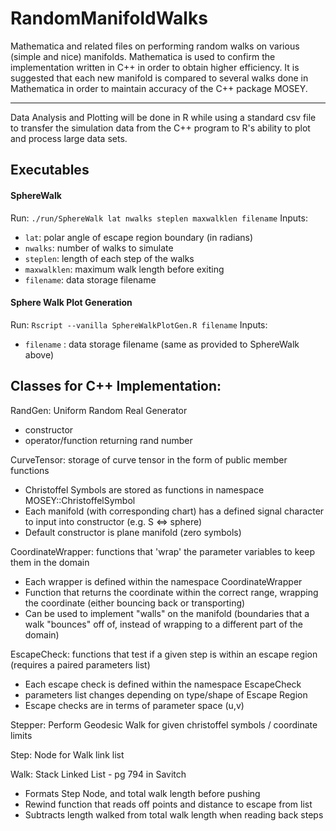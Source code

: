 # RandomManifoldWalks
Mathematica and related files on performing random walks on various (simple and nice) manifolds. Mathematica is used to confirm the implementation written in C++ in order to obtain higher efficiency. It is suggested that each new manifold is compared to several walks done in Mathematica in order to maintain accuracy of the C++ package MOSEY.

----------------------------------------------------------------------------------------------------------------------------

Data Analysis and Plotting will be done in R while using a standard csv file to transfer the simulation data from the C++ program to R's ability to plot and process large data sets.

## Executables

#### SphereWalk
Run: `./run/SphereWalk lat nwalks steplen maxwalklen filename`
Inputs:
 - `lat`: polar angle of escape region boundary (in radians)
 - `nwalks`: number of walks to simulate
 - `steplen`: length of each step of the walks
 - `maxwalklen`: maximum walk length before exiting
 - `filename`: data storage filename

#### Sphere Walk Plot Generation
Run: `Rscript --vanilla SphereWalkPlotGen.R filename`
Inputs:
 - `filename` : data storage filename (same as provided to SphereWalk above)

## Classes for C++ Implementation:

RandGen: Uniform Random Real Generator
 - constructor
 - operator/function returning rand number

CurveTensor: storage of curve tensor in the form of public member functions 
 - Christoffel Symbols are stored as functions in namespace MOSEY::ChristoffelSymbol
 - Each manifold (with corresponding chart) has a defined signal character to input into constructor (e.g. S <=> sphere)
 - Default constructor is plane manifold (zero symbols)

CoordinateWrapper: functions that 'wrap' the parameter variables to keep them in the domain
 - Each wrapper is defined within the namespace CoordinateWrapper
 - Function that returns the coordinate within the correct range, wrapping the coordinate (either bouncing back or transporting)
 - Can be used to implement "walls" on the manifold (boundaries that a walk "bounces" off of, instead of wrapping to a different part of the domain)

EscapeCheck: functions that test if a given step is within an escape region (requires a paired parameters list)
 - Each escape check is defined within the namespace EscapeCheck
 - parameters list changes depending on type/shape of Escape Region
 - Escape checks are in terms of parameter space (u,v)

Stepper: Perform Geodesic Walk for given christoffel symbols / coordinate limits

Step: Node for Walk link list

Walk: Stack Linked List - pg 794 in Savitch
 - Formats Step Node, and total walk length before pushing
 - Rewind function that reads off points and distance to escape from list
 - Subtracts length walked from total walk length when reading back steps

